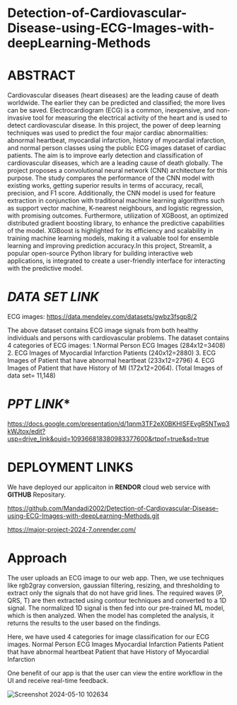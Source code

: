 # Detection-of-Cardiovascular-Disease-using-ECG-Images-with-deepLearning-Methods
# ABSTRACT
Cardiovascular diseases (heart diseases) are the leading cause of death worldwide. The earlier they can be predicted and classified; the more lives can be saved. Electrocardiogram (ECG) is a common, inexpensive, and non-invasive tool for measuring the electrical activity of the heart and is used to detect cardiovascular disease. In this project, the power of deep learning techniques was used to predict the four major cardiac abnormalities: abnormal heartbeat, myocardial infarction, history of myocardial infarction, and normal person classes using the public ECG images dataset of cardiac patients.
The aim is to improve early detection and classification of cardiovascular diseases, which are a leading cause of death globally. The project proposes a convolutional neural network (CNN) architecture for this purpose. The study compares the performance of the CNN model with existing works, getting superior results in terms of accuracy, recall, precision, and F1 score. Additionally, the CNN model is used for feature extraction in conjunction with traditional machine learning algorithms such as support vector machine, K-nearest neighbours, and logistic regression, with promising outcomes.
Furthermore, utilization of XGBoost, an optimized distributed gradient boosting library, to enhance the predictive capabilities of the model. XGBoost is highlighted for its efficiency and scalability in training machine learning models, making it a valuable tool for ensemble learning and improving prediction accuracy.In this project, Streamlit, a popular open-source Python library for building interactive web applications, is integrated to create a user-friendly interface for interacting with the predictive model.

# ***DATA SET LINK***
 ECG images: https://data.mendeley.com/datasets/gwbz3fsgp8/2 
 
The above dataset contains ECG image signals from both healthy individuals and persons with cardiovascular problems.
The dataset contains 4 categories of ECG images:
1.Normal Person ECG Images (284x12=3408)
2. ECG Images of Myocardial Infarction Patients (240x12=2880)
3. ECG Images of Patient that have abnormal heartbeat
   (233x12=2796)
4. ECG Images of Patient that have History of MI (172x12=2064).
(Total Images of data set= 11,148)


# ***PPT LINK****
https://docs.google.com/presentation/d/1qnm3TF2eX0BKHlSFEvgR5NTwp3kWJtox/edit?usp=drive_link&ouid=109366818380983377600&rtpof=true&sd=true

# **DEPLOYMENT LINKS**
We have deployed our applicaiton in **RENDOR** cloud web service with **GITHUB** Repositary. 

https://github.com/Mandadi2002/Detection-of-Cardiovascular-Disease-using-ECG-Images-with-deepLearning-Methods.git

https://major-project-2024-7.onrender.com/

# **Approach**
The user uploads an ECG image to our web app. Then, we use techniques like rgb2gray conversion, gaussian filtering, resizing, and thresholding to extract only the signals that do not have grid lines. The required waves (P, QRS, T) are then extracted using contour techniques and converted to a 1D signal. The normalized 1D signal is then fed into our pre-trained ML model, which is then analyzed. When the model has completed the analysis, it returns the results to the user based on the findings.

Here, we have used 4 categories for image classification for our ECG images.
Normal Person ECG Images
Myocardial Infarction Patients
Patient that have abnormal heartbeat
Patient that have History of Myocardial Infarction

One benefit of our app is that the user can view the entire workflow in the UI and receive real-time feedback.

![Screenshot 2024-05-10 102634](https://github.com/Mandadi2002/Detection-of-Cardiovascular-Disease-using-ECG-Images-with-deepLearning-Methods/assets/123708991/de0888bb-cf13-4716-b531-579125089f6e)



